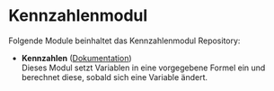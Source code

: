 # Kennzahlenmodul

Folgende Module beinhaltet das Kennzahlenmodul Repository:

- __Kennzahlen__ ([Dokumentation](Kennzahlen))  
	Dieses Modul setzt Variablen in eine vorgegebene Formel ein und berechnet diese, sobald sich eine Variable ändert.